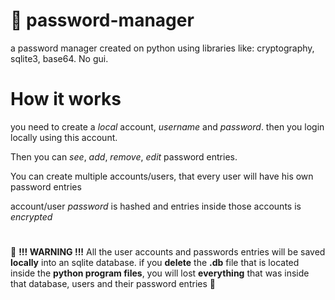 # 🔑 password-manager
 a password manager created on python using libraries like: cryptography, sqlite3, base64. No gui.
 
 
 # **How it works**
 
  you need to create a _local_ account, _username_ and _password_. then you login locally using this account. 
 
 Then you can _see_, _add_, _remove_, _edit_ password entries. 
 
 You can create multiple accounts/users, that every user will have his own password entries
 
 account/user _password_ is hashed and entries inside those accounts is _encrypted_
 #
 🔴 **!!! WARNING !!!**
 All the user accounts and passwords entries will be saved **locally** into an sqlite database. if you **delete** the **.db** file that is located inside the **python program files**, you will lost **everything** that was inside that database, users and their password entries 🔴
